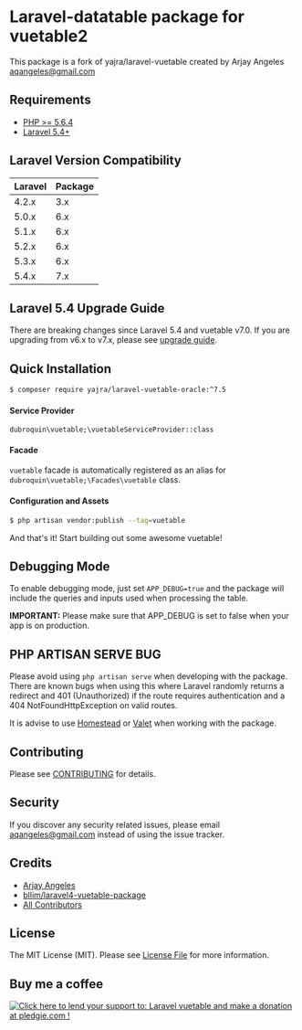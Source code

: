 # Laravel-datatable package for vuetable2

This package is a fork of yajra/laravel-vuetable created by Arjay Angeles <aqangeles@gmail.com>

## Requirements
- [PHP >= 5.6.4](http://php.net/)
- [Laravel 5.4+](https://github.com/laravel/framework)

## Laravel Version Compatibility

 Laravel  | Package
:---------|:----------
 4.2.x    | 3.x
 5.0.x    | 6.x
 5.1.x    | 6.x
 5.2.x    | 6.x
 5.3.x    | 6.x
 5.4.x    | 7.x

## Laravel 5.4 Upgrade Guide
There are breaking changes since Laravel 5.4 and vuetable v7.0.
If you are upgrading from v6.x to v7.x, please see [upgrade guide](https://yajrabox.com/docs/laravel-vuetable/7.0/upgrade).

## Quick Installation
```bash
$ composer require yajra/laravel-vuetable-oracle:^7.5
```

#### Service Provider
`dubroquin\vuetable;\vuetableServiceProvider::class`

#### Facade
`vuetable` facade is automatically registered as an alias for `dubroquin\vuetable;\Facades\vuetable` class. 

#### Configuration and Assets
```bash
$ php artisan vendor:publish --tag=vuetable
```

And that's it! Start building out some awesome vuetable!

## Debugging Mode
To enable debugging mode, just set `APP_DEBUG=true` and the package will include the queries and inputs used when processing the table.

**IMPORTANT:** Please make sure that APP_DEBUG is set to false when your app is on production.

## PHP ARTISAN SERVE BUG
Please avoid using `php artisan serve` when developing with the package. 
There are known bugs when using this where Laravel randomly returns a redirect and 401 (Unauthorized) if the route requires authentication and a 404 NotFoundHttpException on valid routes.

It is advise to use [Homestead](https://laravel.com/docs/5.4/homestead) or [Valet](https://laravel.com/docs/5.4/valet) when working with the package.

## Contributing

Please see [CONTRIBUTING](https://github.com/yajra/laravel-vuetable/blob/master/.github/CONTRIBUTING.md) for details.

## Security

If you discover any security related issues, please email [aqangeles@gmail.com](mailto:aqangeles@gmail.com) instead of using the issue tracker.

## Credits

- [Arjay Angeles](https://github.com/yajra)
- [bllim/laravel4-vuetable-package](https://github.com/bllim/laravel4-vuetable-package)
- [All Contributors](https://github.com/yajra/laravel-vuetable/graphs/contributors)

## License

The MIT License (MIT). Please see [License File](https://github.com/yajra/laravel-vuetable/blob/master/LICENSE.md) for more information.

## Buy me a coffee
<a href='https://pledgie.com/campaigns/29515'><img alt='Click here to lend your support to: Laravel vuetable and make a donation at pledgie.com !' src='https://pledgie.com/campaigns/29515.png?skin_name=chrome' border='0' ></a>
